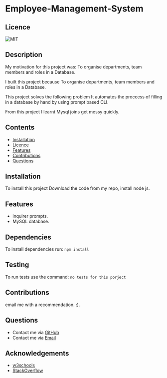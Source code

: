 # Employee-Management-System

## Licence

![MIT](https://img.shields.io/badge/License-MIT-green.svg)

## Description

My motivation for this project was: To organise departments, team members and roles in a Database.

I built this project because To organise departments, team members and roles in a Database.

This project solves the following problem It automates the proccess of filling in a database by hand by using prompt based CLI.

From this project I learnt Mysql joins get messy quickly.

## Contents

-   [Installation](#installation)
-   [Licence](#licence)
-   [Features](#features)
-   [Contributions](#contributions)
-   [Questions](#questions)

## Installation

To install this project Download the code from my repo, install node js.

## Features

-   inquirer prompts.
-   MySQL database.

## Dependencies

To install dependencies run:
`npm install`

## Testing

To run tests use the command:
`no tests for this porject`

## Contributions

email me with a recommendation. :).

## Questions

-   Contact me via [GitHub](https://github.com/lewy192)
-   Contact me via [Email](mailto:lewis.james.hill@outlook.com)

## Acknowledgements

-   [w3schools](https://www.w3schools.com/)
-   [StackOverflow](https://stackoverflow.com/)
